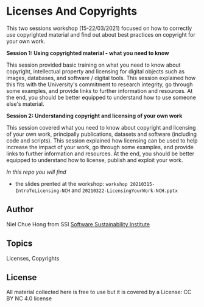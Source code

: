# Licenses And Copyrights

This two sessions workshop (15-22/03/2021) focused on how to correctly use copyrighted material and find out about best practices on copyright for your own work. 


**Session 1: Using copyrighted material - what you need to know**

This session provided basic training on what you need to know about copyright, intellectual property and licensing for digital objects such as images, databases, and software / digital tools. 
This session explained how this fits with the University's commitment to research integrity, go through some examples, and provide links to further information and resources. At the end, you should be better equipped to understand how to use someone else's material. 

**Session 2: Understanding copyright and licensing of your own work** 

This session covered what you need to know about copyright and licensing of your own work, principally publications, datasets and software (including code and scripts). This session explained how licensing can be used to help increase the impact of your work, go through some examples, and provide links to further information and resources. At the end, you should be better equipped to understand how to license, publish and exploit your work. 

*In this repo you will find*

- the slides prented at the workshop: `workshop 20210315-IntroToLicensing-NCH` and `20210322-LicensingYourWork-NCH.pptx`


## Author
Niel Chue Hong from SSI [Software Sustainability Institute](https://www.software.ac.uk/about/staff/person/neil-chue-hong)

## Topics
Licenses, Copyrights

## License
All material collected here is free to use but it is covered by a License: CC BY NC 4.0 license
